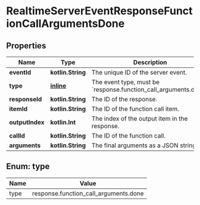 
# RealtimeServerEventResponseFunctionCallArgumentsDone

## Properties
| Name | Type | Description | Notes |
| ------------ | ------------- | ------------- | ------------- |
| **eventId** | **kotlin.String** | The unique ID of the server event. |  |
| **type** | [**inline**](#Type) | The event type, must be &#x60;response.function_call_arguments.done&#x60;.  |  |
| **responseId** | **kotlin.String** | The ID of the response. |  |
| **itemId** | **kotlin.String** | The ID of the function call item. |  |
| **outputIndex** | **kotlin.Int** | The index of the output item in the response. |  |
| **callId** | **kotlin.String** | The ID of the function call. |  |
| **arguments** | **kotlin.String** | The final arguments as a JSON string. |  |


<a id="Type"></a>
## Enum: type
| Name | Value |
| ---- | ----- |
| type | response.function_call_arguments.done |



